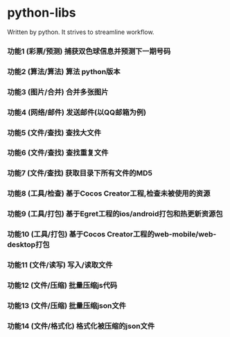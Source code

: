 # python-libs
Written by python. It strives to streamline workflow.

### 功能1 (彩票/预测) 捕获双色球信息并预测下一期号码
### 功能2 (算法/算法) 算法 python版本
### 功能3 (图片/合并) 合并多张图片
### 功能4 (网络/邮件) 发送邮件(以QQ邮箱为例)
### 功能5 (文件/查找) 查找大文件
### 功能6 (文件/查找) 查找重复文件
### 功能7 (文件/查找) 获取目录下所有文件的MD5
### 功能8 (工具/检查) 基于Cocos Creator工程,检查未被使用的资源
### 功能9 (工具/打包) 基于Egret工程的ios/android打包和热更新资源包
### 功能10 (工具/打包) 基于Cocos Creator工程的web-mobile/web-desktop打包
### 功能11 (文件/读写) 写入/读取文件
### 功能12 (文件/压缩) 批量压缩js代码
### 功能13 (文件/压缩) 批量压缩json文件
### 功能14 (文件/格式化) 格式化被压缩的json文件